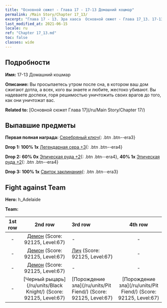 ```yaml
---
title: "Основной сюжет - Глава 17 - 17-13 Домашний кошмар"
permalink: /Main Story/Chapter 17_13/
excerpt: "Глава 17 - 13. Эра хаоса  Основной сюжет - Глава 17_13. 17-13 Домашний кошмар"
last_modified_at: 2021-06-15
locale: ru
ref: "Chapter 17_13.md"
toc: false
classes: wide
---
```


## Подробности

 **Имя:** 17-13 Домашний кошмар

 **Описание:** Вы просыпаетесь утром после сна, в котором ваш дом сжигают дотла, а всех, кого вы знаете и любите, жестоко убивают. Вы надеваете доспехи, горя решимостью уничтожить своих врагов до того, как они уничтожат вас.

 **Related to:** [Основной сюжет Глава 17](/ru/Main Story/Chapter 17/)

## Выпавшие предметы

 **Первая полная награда:** [Серебряный ключ](/ItemsRU/con_693/){: .btn .btn--era3}

 **Drop 1:** **100% 1x** [Легендарная сера +3](/ItemsRU/mat_57/){: .btn .btn--era4}

 **Drop 2:** **60% 0x** [Эпическая руда +2](/ItemsRU/mat_47/){: .btn .btn--era4}, **40% 1x** [Эпическая руда +2](/ItemsRU/mat_47/){: .btn .btn--era4}

 **Drop 3:** **100% 1x** [Свиток заклинания](/ItemsRU/con_694/){: .btn .btn--era3}


## Fight against Team
 **Hero:** h_Adelaide

 **Team:**


  | 1st row | 2nd row | 3rd row | 4th row |
  |:----:|:----:|:----|:----:|
  | - | [Демон](/ru/units/Demon/) (Score: 92125, Level:67)  | - | - |
  | - | [Демон](/ru/units/Demon/) (Score: 92125, Level:67)  | [Лич](/ru/units/Lich/) (Score: 92125, Level:67)  | - |
  | - | [Демон](/ru/units/Demon/) (Score: 92125, Level:67)  | - | - |
  | - | [Черный рыцарь](/ru/units/Black Knight/) (Score: 92125, Level:67)  | [Порождение зла](/ru/units/Pit Fiend/) (Score: 92125, Level:67)  | [Порождение зла](/ru/units/Pit Fiend/) (Score: 92125, Level:67)  |


